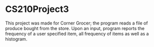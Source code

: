 # CS210Project3
This project was made for Corner Grocer; the program reads a file of produce bought from the store. Upon an input, program reports the frequency of a user specified item, all frequency of items as well as a histogram.
